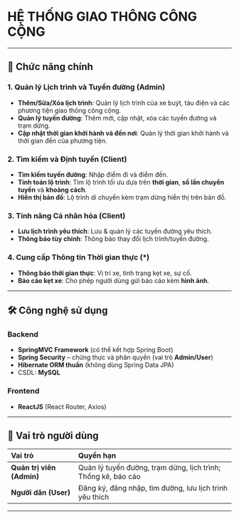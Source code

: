 # HỆ THỐNG GIAO THÔNG CÔNG CỘNG
---

## 📌 Chức năng chính

### 1. Quản lý Lịch trình và Tuyến đường (Admin)
- **Thêm/Sửa/Xóa lịch trình**: Quản lý lịch trình của xe buýt, tàu điện và các phương tiện giao thông công cộng.
- **Quản lý tuyến đường**: Thêm mới, cập nhật, xóa các tuyến đường và trạm dừng.
- **Cập nhật thời gian khởi hành và đến nơi**: Quản lý thời gian khởi hành và thời gian đến của phương tiện.

### 2. Tìm kiếm và Định tuyến (Client)
- **Tìm kiếm tuyến đường**: Nhập điểm đi và điểm đến.
- **Tính toán lộ trình**: Tìm lộ trình tối ưu dựa trên **thời gian**, **số lần chuyển tuyến** và **khoảng cách**.
- **Hiển thị bản đồ**: Lộ trình di chuyển kèm trạm dừng hiển thị trên bản đồ.

### 3. Tính năng Cá nhân hóa (Client)
- **Lưu lịch trình yêu thích**: Lưu & quản lý các tuyến đường yêu thích.
- **Thông báo tùy chỉnh**: Thông báo thay đổi lịch trình/tuyến đường.

### 4. Cung cấp Thông tin Thời gian thực (*)
- **Thông báo thời gian thực**: Vị trí xe, tình trạng kẹt xe, sự cố.
- **Báo cáo kẹt xe**: Cho phép người dùng gửi báo cáo kèm **hình ảnh**.

---

## 🛠️ Công nghệ sử dụng
### Backend
- **SpringMVC Framework** (có thể kết hợp Spring Boot)
- **Spring Security** – chứng thực và phân quyền (vai trò **Admin/User**)
- **Hibernate ORM thuần** (không dùng Spring Data JPA)
- CSDL: **MySQL**

### Frontend
- **ReactJS** (React Router, Axios)

---

## 👤 Vai trò người dùng
| Vai trò | Quyền hạn |
| :-- | :-- |
| **Quản trị viên (Admin)** | Quản lý tuyến đường, trạm dừng, lịch trình; Thống kê, báo cáo |
| **Người dân (User)** | Đăng ký, đăng nhập, tìm đường, lưu lịch trình yêu thích |

---


